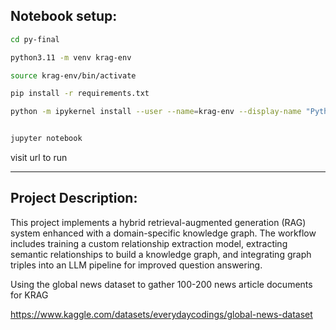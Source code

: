 ## Notebook setup:

```bash 
cd py-final

python3.11 -m venv krag-env

source krag-env/bin/activate

pip install -r requirements.txt

python -m ipykernel install --user --name=krag-env --display-name "Python (krag-env)"


jupyter notebook
```
visit url to run 

----------------------------------------------------------------------------------------------------------------------------
## Project Description: 

This project implements a hybrid retrieval-augmented generation (RAG) system enhanced with a domain-specific knowledge graph. 
The workflow includes training a custom relationship extraction model, extracting semantic relationships to build a knowledge graph, and integrating graph triples into an LLM pipeline for improved question answering.

Using the global news dataset to gather 100-200 news article documents for KRAG 

https://www.kaggle.com/datasets/everydaycodings/global-news-dataset

